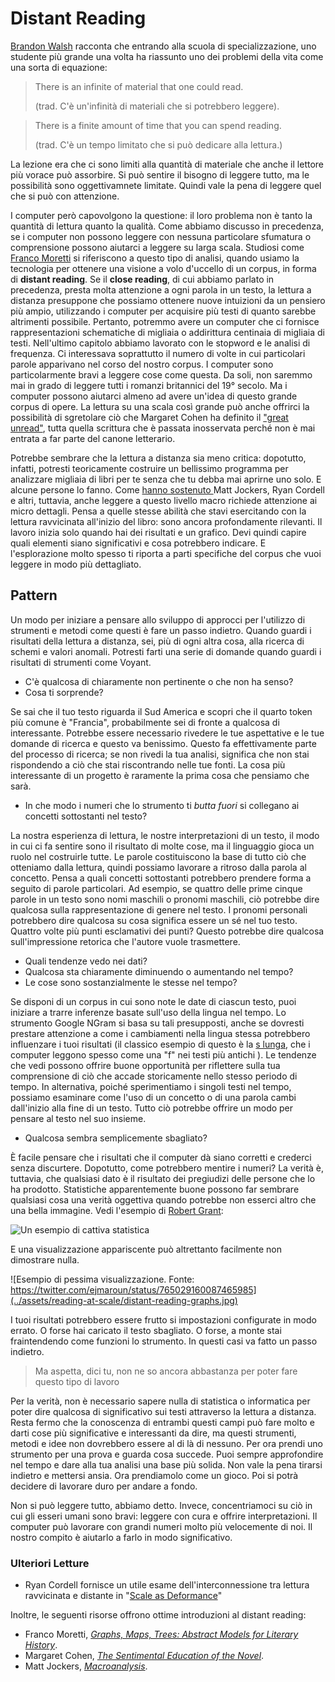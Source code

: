 # Distant Reading

[Brandon Walsh](https://walshbr.com/) racconta che entrando alla scuola di specializzazione, uno studente più grande una volta ha riassunto uno dei problemi della vita come una sorta di equazione:

> There is an infinite of material that one could read.
>
> (trad. C'è un'infinità di materiali che si potrebbero leggere).

> There is a finite amount of time that you can spend reading.
>
> (trad. C'è un tempo limitato che si può dedicare alla lettura.)

La lezione era che ci sono limiti alla quantità di materiale che anche il lettore più vorace può assorbire. Si può sentire il bisogno di leggere tutto, ma le possibilità sono oggettivamnete limitate. Quindi vale la pena di leggere quel che si può con attenzione.

I computer però capovolgono la questione: il loro problema non è tanto la quantità di lettura quanto la qualità. Come abbiamo discusso in precedenza, se i computer non possono leggere con nessuna particolare sfumatura o comprensione possono aiutarci a leggere su larga scala. Studiosi come [Franco Moretti](https://it.wikipedia.org/wiki/Franco\_Moretti) si riferiscono a questo tipo di analisi, quando usiamo la tecnologia per ottenere una visione a volo d'uccello di un corpus, in forma di **distant reading**. Se il **close reading**, di cui abbiamo parlato in precedenza, presta molta attenzione a ogni parola in un testo, la lettura a distanza presuppone che possiamo ottenere nuove intuizioni da un pensiero più ampio, utilizzando i computer per acquisire più testi di quanto sarebbe altrimenti possibile. Pertanto, potremmo avere un computer che ci fornisce rappresentazioni schematiche di migliaia o addirittura centinaia di migliaia di testi. Nell'ultimo capitolo abbiamo lavorato con le stopword e le analisi di frequenza. Ci interessava soprattutto il numero di volte in cui particolari parole apparivano nel corso del nostro corpus. I computer sono particolarmente bravi a leggere cose come questa. Da soli, non saremmo mai in grado di leggere tutti i romanzi britannici del 19° secolo. Ma i computer possono aiutarci almeno ad avere un'idea di questo grande corpus di opere. La lettura su una scala così grande può anche offrirci la possibilità di sgretolare ciò che Margaret Cohen ha definito il ["great unread"](http://press.princeton.edu/titles/6645.html), tutta quella scrittura che è passata inosservata perché non è mai entrata a far parte del canone letterario.

Potrebbe sembrare che la lettura a distanza sia meno critica: dopotutto, infatti, potresti teoricamente costruire un bellissimo programma per analizzare migliaia di libri per te senza che tu debba mai aprirne uno solo. E alcune persone lo fanno. Come [hanno sostenuto ](https://ryancordell.org/research/scale-as-deformance/)Matt Jockers, Ryan Cordell e altri, tuttavia, anche leggere a questo livello macro richiede attenzione ai micro dettagli. Pensa a quelle stesse abilità che stavi esercitando con la lettura ravvicinata all'inizio del libro: sono ancora profondamente rilevanti. Il lavoro inizia solo quando hai dei risultati e un grafico. Devi quindi capire quali elementi siano significativi e cosa potrebbero indicare. E l'esplorazione molto spesso ti riporta a parti specifiche del corpus che vuoi leggere in modo più dettagliato.

## Pattern

Un modo per iniziare a pensare allo sviluppo di approcci per l'utilizzo di strumenti e metodi come questi è fare un passo indietro. Quando guardi i risultati della lettura a distanza, sei, più di ogni altra cosa, alla ricerca di schemi e valori anomali. Potresti farti una serie di domande quando guardi i risultati di strumenti come Voyant.

* C'è qualcosa di chiaramente non pertinente o che non ha senso?
* Cosa ti sorprende?

Se sai che il tuo testo riguarda il Sud America e scopri che il quarto token più comune è "Francia", probabilmente sei di fronte a qualcosa di interessante. Potrebbe essere necessario rivedere le tue aspettative e le tue domande di ricerca e questo va benissimo. Questo fa effettivamente parte del processo di ricerca; se non rivedi la tua analisi, significa che non stai rispondendo a ciò che stai riscontrando nelle tue fonti. La cosa più interessante di un progetto è raramente la prima cosa che pensiamo che sarà.

* In che modo i numeri che lo strumento ti _butta fuori_ si collegano ai concetti sottostanti nel testo?

La nostra esperienza di lettura, le nostre interpretazioni di un testo, il modo in cui ci fa sentire sono il risultato di molte cose, ma il linguaggio gioca un ruolo nel costruirle tutte. Le parole costituiscono la base di tutto ciò che otteniamo dalla lettura, quindi possiamo lavorare a ritroso dalla parola al concetto. Pensa a quali concetti sottostanti potrebbero prendere forma a seguito di parole particolari. Ad esempio, se quattro delle prime cinque parole in un testo sono nomi maschili o pronomi maschili, ciò potrebbe dire qualcosa sulla rappresentazione di genere nel testo. I pronomi personali potrebbero dire qualcosa su cosa significa essere un sé nel tuo testo. Quattro volte più punti esclamativi dei punti? Questo potrebbe dire qualcosa sull'impressione retorica che l'autore vuole trasmettere.

* Quali tendenze vedo nei dati?&#x20;
* Qualcosa sta chiaramente diminuendo o aumentando nel tempo?&#x20;
* Le cose sono sostanzialmente le stesse nel tempo?

Se disponi di un corpus in cui sono note le date di ciascun testo, puoi iniziare a trarre inferenze basate sull'uso della lingua nel tempo. Lo strumento Google NGram si basa su tali presupposti, anche se dovresti prestare attenzione a come i cambiamenti nella lingua stessa potrebbero influenzare i tuoi risultati (il classico esempio di questo è la [s lunga](https://it.wikipedia.org/wiki/S\_lunga), che i computer leggono spesso come una "f" nei testi più antichi ). Le tendenze che vedi possono offrire buone opportunità per riflettere sulla tua comprensione di ciò che accade storicamente nello stesso periodo di tempo. In alternativa, poiché sperimentiamo i singoli testi nel tempo, possiamo esaminare come l'uso di un concetto o di una parola cambi dall'inizio alla fine di un testo. Tutto ciò potrebbe offrire un modo per pensare al testo nel suo insieme.

* Qualcosa sembra semplicemente sbagliato?

È facile pensare che i risultati che il computer  dà siano corretti e crederci senza discurtere. Dopotutto, come potrebbero mentire i numeri? La verità è, tuttavia, che qualsiasi dato è il risultato dei pregiudizi delle persone che lo ha prodotto. Statistiche apparentemente buone possono far sembrare qualsiasi cosa una verità oggettiva quando potrebbe non esserci altro che una bella immagine. Vedi l'esempio di [Robert Grant](http://www.thefunctionalart.com/2016/08/download-datasaurus-never-trust-summary.html):

![Un esempio di cattiva statistica](../assets/reading-at-scale/distant-reading-dinosaur.jpg)

E una visualizzazione appariscente può altrettanto facilmente non dimostrare nulla.

![Esempio di pessima visualizzazione. Fonte: https://twitter.com/ejmaroun/status/765029160087465985](../assets/reading-at-scale/distant-reading-graphs.jpg)

I tuoi risultati potrebbero essere frutto si  impostazioni configurate in modo errato. O forse hai caricato il testo sbagliato. O forse, a monte  stai fraintendendo come funzioni lo strumento. In questi casi va fatto un passo indietro.

> Ma aspetta, dici tu, non ne so ancora abbastanza per poter fare questo tipo di lavoro

Per la verità, non è necessario sapere nulla di statistica o informatica per poter dire qualcosa di significativo sui testi attraverso la lettura a distanza. Resta fermo che la conoscenza di entrambi questi campi può fare molto e darti cose più significative e interessanti da dire, ma questi strumenti, metodi e idee non dovrebbero essere al di là di nessuno. Per ora prendi uno strumento per una prova e guarda cosa succede. Puoi sempre approfondire nel tempo e dare alla tua analisi una base più solida. Non vale la pena tirarsi indietro e mettersi ansia. Ora prendiamolo come un gioco. Poi si potrà decidere di lavorare duro per andare a fondo.

Non si può leggere tutto, abbiamo detto. Invece, concentriamoci su ciò in cui gli esseri umani sono bravi: leggere con cura e offrire interpretazioni. Il computer può lavorare con grandi numeri molto più velocemente di noi. Il  nostro compito è aiutarlo a farlo in modo significativo.

### Ulteriori Letture

* Ryan Cordell fornisce un utile esame dell'interconnessione tra lettura ravvicinata e distante in "[Scale as Deformance](http://ryancordell.org/research/scale-as-deformance/)"

Inoltre, le seguenti risorse offrono ottime introduzioni al distant reading:

* Franco Moretti, [_Graphs, Maps, Trees: Abstract Models for Literary History_](https://www.amazon.com/Graphs-Maps-Trees-Abstract-Literary/dp/1844671852).
* Margaret Cohen, [_The Sentimental Education of the Novel_](http://press.princeton.edu/titles/6645.html).
* Matt Jockers, [_Macroanalysis_](http://www.press.uillinois.edu/books/catalog/88wba3wn9780252037528.html).
